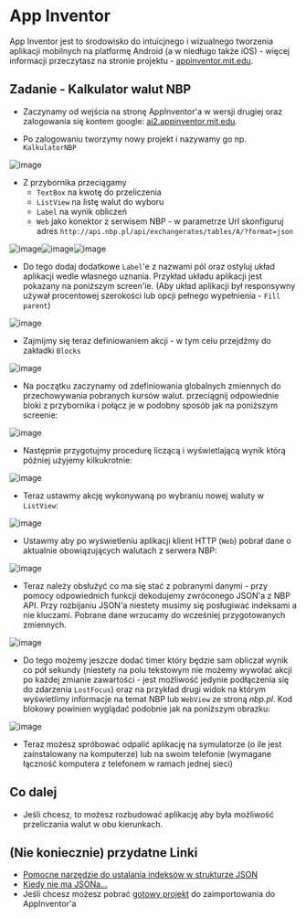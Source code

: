 # App Inventor

App Inventor jest to środowisko do intuicjnego i wizualnego tworzenia aplikacji mobilnych na platformę Android (a w niedługo także iOS) - więcej informacji przeczytasz na stronie projektu - [appinventor.mit.edu](https://appinventor.mit.edu/explore/about-us.html).

## Zadanie - Kalkulator walut NBP

- Zaczynamy od wejścia na stronę AppInventor'a w wersji drugiej oraz zalogowania się kontem google: [ai2.appinventor.mit.edu](http://ai2.appinventor.mit.edu).

- Po zalogowaniu tworzymy nowy projekt i nazywamy go np. `KalkulatorNBP`

![image](assets/1.png)

- Z przybornika przeciągamy 
	- `TextBox` na kwotę do przeliczenia
	- `ListView` na listę walut do wyboru
	- `Label` na wynik obliczeń
	- `Web` jako konektor z serwisem NBP - w parametrze Url skonfiguruj adres `http://api.nbp.pl/api/exchangerates/tables/A/?format=json`
	
![image](assets/2.png)![image](assets/3.png)![image](assets/4.png)	

- Do tego dodaj dodatkowe `Label`'e z nazwami pól oraz ostyluj układ aplikacji wedle własnego uznania. Przykład układu aplikacji jest pokazany na poniższym screen'ie. (Aby układ aplikacji był responsywny używał procentowej szerokości lub opcji pełnego wypełnienia - `Fill parent`)

![image](assets/5.png)

- Zajmijmy się teraz definiowaniem akcji - w tym celu przejdźmy do zakładki `Blocks`

![image](assets/6.png)

- Na początku zaczynamy od zdefiniowania globalnych zmiennych do przechowywania pobranych kursów walut. 
przeciągnij odpowiednie bloki z przybornika i połącz je w podobny sposób jak na poniższym screenie:

![image](assets/7.png)

- Następnie przygotujmy procedurę liczącą i wyświetlającą wynik którą później użyjemy kilkukrotnie:

![image](assets/8.png)

- Teraz ustawmy akcję wykonywaną po wybraniu nowej waluty w `ListView`:

![image](assets/9.png)

- Ustawmy aby po wyświetleniu aplikacji klient HTTP (`Web`) pobrał dane o aktualnie obowiązujących walutach z serwera NBP:

![image](assets/10.png)

- Teraz należy obsłużyć co ma się stać z pobranymi danymi - przy pomocy odpowiednich funkcji dekodujemy zwróconego JSON'a z NBP API. Przy rozbijaniu JSON'a niestety musimy się posługiwać indeksami a nie kluczami. Pobrane dane wrzucamy do wcześniej przygotowanych zmiennych.

![image](assets/11.png)

- Do tego możemy jeszcze dodać timer który będzie sam obliczał wynik co pół sekundy (niestety na polu tekstowym nie możemy wywołać akcji po każdej zmianie zawartości - jest możliwość jedynie podłączenia się do zdarzenia `LostFocus`) oraz na przykład drugi widok na którym wyświetlimy informacje na temat NBP lub `WebView` ze stroną *nbp.pl*. Kod blokowy powinien wyglądać podobnie jak na poniższym obrazku:

![image](assets/12.png)

- Teraz możesz spróbować odpalić aplikację na symulatorze (o ile jest zainstalowany na komputerze) lub na swoim telefonie (wymagane łączność komputera z telefonem w ramach jednej sieci)

## Co dalej

- Jeśli chcesz, to możesz rozbudować aplikację aby była możliwość przeliczania walut w obu kierunkach.


## (Nie koniecznie) przydatne Linki

- [Pomocne narzędzie do ustalania indeksów w strukturze JSON](https://community.thunkable.com/t/easy-to-decode-large-information-with-json-format/6132)
- [Kiedy nie ma JSONa...](https://www.youtube.com/watch?v=b4QDxoWlPFw)
- Jeśli chcesz możesz pobrać [gotowy projekt](projekt/KalkulatorNBP.aia) do zaimportowania do AppInventor'a
